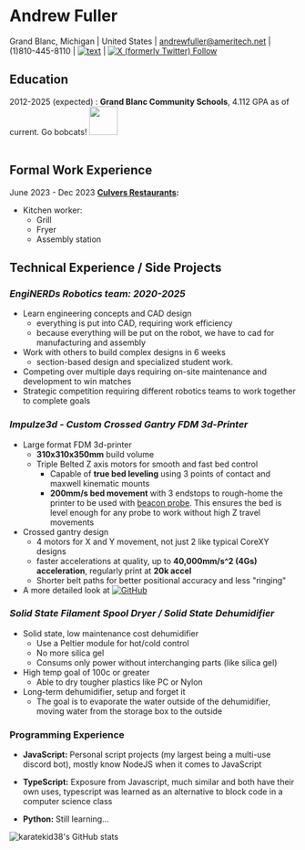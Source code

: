 Andrew Fuller
============

Grand Blanc, Michigan 
                     |
United States        |                   <andrewfuller@ameritech.net>
                     |
(1)810-445-8110      |               [![text](https://img.shields.io/badge/LinkedIn-0077B5?style=for-the-badge&logo=linkedin&logoColor=white)](https://www.linkedin.com/in/andrew-fuller-72017b30b) |  <a href="https://x.com/realKaratekid38"><img alt="X (formerly Twitter) Follow" src="https://img.shields.io/twitter/follow/realKaratekid38"></a><br>


Education
---------
2012-2025 (expected)
:   **Grand Blanc Community Schools**, 4.112 GPA as of current. Go bobcats! <img src="https://www.gbcs.org//cms/lib/MI50000457/Centricity/Domain/12/GBHS.png" width="50" height="50" />
<br></br>

Formal Work Experience
----------

June 2023 - Dec 2023
**[Culvers Restaurants](https://www.culvers.com/):**

* Kitchen worker:
  * Grill
  * Fryer
  * Assembly station

Technical Experience / Side Projects
--------------------

### *EngiNERDs Robotics team: 2020-2025*
* Learn engineering concepts and CAD design
   * everything is put into CAD, requiring work efficiency
   * because everything will be put on the robot, we have to cad for manufacturing and assembly
* Work with others to build complex designs in 6 weeks
  * section-based design and specialized student work.
* Competing over multiple days requiring on-site maintenance and development to win matches
* Strategic competition requiring different robotics teams to work together to complete goals

### *Impulze3d - Custom Crossed Gantry FDM 3d-Printer*
* Large format FDM 3d-printer
  * **310x310x350mm** build volume
  * Triple Belted Z axis motors for smooth and fast bed control
    * Capable of **true bed leveling** using 3 points of contact and maxwell kinematic mounts
    * **200mm/s bed movement** with 3 endstops to rough-home the printer to be used with [beacon probe](https://beacon3d.com/). This ensures the bed is level enough for any probe to work without high Z travel movements
* Crossed gantry design
   * 4 motors for X and Y movement, not just 2 like typical CoreXY designs
   * faster accelerations at quality, up to **40,000mm/s^2 (4Gs) acceleration**, regularly print at **20k accel**
   * Shorter belt paths for better positional accuracy and less "ringing"
* A more detailed look at [![GitHub](https://img.shields.io/badge/github-%23121011.svg?style=for-the-badge&logo=github&logoColor=white)](https://github.com/Karatekid38/Impulze-3d)

### *Solid State Filament Spool Dryer / Solid State Dehumidifier*
* Solid state, low maintenance cost dehumidifier
  * Use a Peltier module for hot/cold control
  * No more silica gel
  * Consums only power without interchanging parts (like silica gel)
* High temp goal of 100c or greater
  * Able to dry tougher plastics like PC or Nylon
* Long-term dehumidifier, setup and forget it
  * The goal is to evaporate the water outside of the dehumidifier, moving water from the storage box to the outside


### Programming Experience
*   **JavaScript:** Personal script projects (my largest being a multi-use discord bot), mostly know NodeJS when it comes to JavaScript

*   **TypeScript:** Exposure from Javascript, much similar and both have their own uses, typescript was learned as an alternative to block code in a computer science class

*   **Python:** Still learning...
  
![karatekid38's GitHub stats](https://github-readme-stats.vercel.app/api?username=karatekid38&show_icons=true&theme=transparent)
